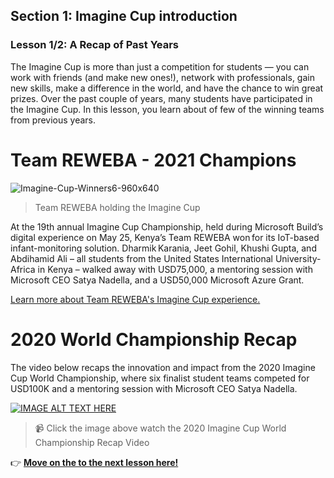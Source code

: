 ## Section 1: Imagine Cup introduction
### Lesson 1/2:  A Recap of Past Years


The Imagine Cup is more than just a competition for students — you can work with friends (and make new ones!), network with professionals, gain new skills, make a difference in the world, and have the chance to win great prizes. Over the past couple of years, many students have participated in the Imagine Cup. In this lesson, you learn about of few of the winning teams from previous years. 

# Team REWEBA - 2021 Champions

![Imagine-Cup-Winners6-960x640](https://user-images.githubusercontent.com/87670464/134186101-2ff16ff5-3354-4500-b7e2-3fad041e6769.jpg)
>Team REWEBA holding the Imagine Cup

At the 19th annual Imagine Cup Championship, held during Microsoft Build’s digital experience on May 25, Kenya’s Team REWEBA won for its IoT-based infant-monitoring solution. Dharmik Karania, Jeet Gohil, Khushi Gupta, and Abdihamid Ali – all students from the United States International University-Africa in Kenya – walked away with USD75,000, a mentoring session with Microsoft CEO Satya Nadella, and a USD50,000 Microsoft Azure Grant.

[Learn more about Team REWEBA's Imagine Cup experience. ](https://news.microsoft.com/en-xm/2021/06/16/team-reweba-from-kenya-named-the-2021-imagine-cup-winner/)

# 2020 World Championship Recap

The video below recaps the innovation and impact from the 2020 Imagine Cup World Championship, where six finalist student teams competed for USD100K and a mentoring session with Microsoft CEO Satya Nadella.

[![IMAGE ALT TEXT HERE](https://img.youtube.com/vi/ssxYilfoomQ/0.jpg)](https://www.youtube.com/watch?v=ssxYilfoomQ)
> 📹 Click the image above watch the 2020 Imagine Cup World Championship Recap Video


👉  [**Move on the to the next lesson here!**](../2.More-Past-Winner-Stories/README.md)
